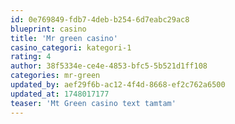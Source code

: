 ```yaml
---
id: 0e769849-fdb7-4deb-b254-6d7eabc29ac8
blueprint: casino
title: 'Mr green casino'
casino_categori: kategori-1
rating: 4
author: 38f5334e-ce4e-4853-bfc5-5b521d1ff108
categories: mr-green
updated_by: aef29f6b-ac12-4f4d-8668-ef2c762a6500
updated_at: 1748017177
teaser: 'Mt Green casino text tamtam'
---
```

